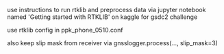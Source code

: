 
use instructions to run rtklib and preprocess data via jupyter notebook named 
'Getting started with RTKLIB' on kaggle for gsdc2 challenge

use rtklib config in ppk_phone_0510.conf

also keep slip mask from receiver via gnsslogger.process(..., slip_mask=3)
